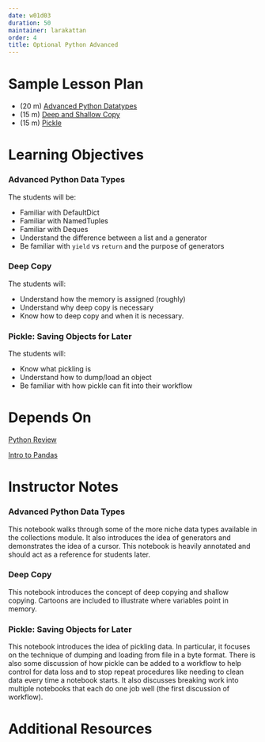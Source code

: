 ```yaml
---
date: w01d03
duration: 50
maintainer: larakattan
order: 4
title: Optional Python Advanced
---
```


# Sample Lesson Plan

- (20 m) [Advanced Python Datatypes](advanced_python_datatypes.ipynb)
- (15 m) [Deep and Shallow Copy](deep_and_shallow_copy.ipynb)
- (15 m) [Pickle](pickle_saving_objects_for_later.ipynb)

# Learning Objectives

### Advanced Python Data Types
The students will be:

* Familiar with DefaultDict
* Familiar with NamedTuples
* Familiar with Deques
* Understand the difference between a list and a generator
* Be familiar with `yield` vs `return` and the purpose of generators

### Deep Copy

The students will:

* Understand how the memory is assigned (roughly)
* Understand why deep copy is necessary
* Know how to deep copy and when it is necessary.

### Pickle: Saving Objects for Later

The students will:

* Know what pickling is
* Understand how to dump/load an object
* Be familiar with how pickle can fit into their workflow

# Depends On

[Python Review](https://github.com/thisismetis/dscurriculum_gamma/tree/master/curriculum/project-01/python-review)

[Intro to Pandas](https://github.com/thisismetis/dscurriculum_gamma/tree/master/curriculum/project-01/pandas-intro)

# Instructor Notes

### Advanced Python Data Types

This notebook walks through some of the more niche data types available in the
collections module. It also introduces the idea of generators and demonstrates
the idea of a cursor. This notebook is heavily annotated and should act as
a reference for students later.

### Deep Copy

This notebook introduces the concept of deep copying and shallow copying.  Cartoons are included to illustrate where variables point in memory.

### Pickle: Saving Objects for Later

This notebook introduces the idea of pickling data. In particular, it
focuses on the technique of dumping and loading from file in a byte format.
There is also some discussion of how pickle can be added to a workflow to
help control for data loss and to stop repeat procedures like needing to
clean data every time a notebook starts. It also discusses breaking work
into multiple notebooks that each do one job well (the first discussion of
workflow).


# Additional Resources